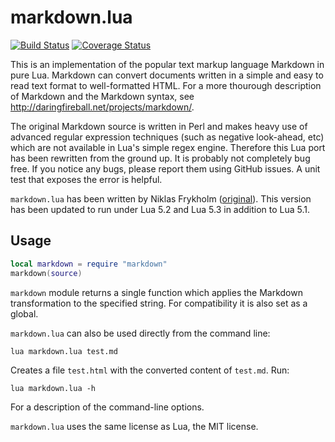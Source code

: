 # markdown.lua

[![Build Status](https://travis-ci.org/mpeterv/markdown.png?branch=master)](https://travis-ci.org/mpeterv/markdown)
[![Coverage Status](https://coveralls.io/repos/mpeterv/markdown/badge.svg?branch=master)](https://coveralls.io/r/mpeterv/markdown?branch=master)

This is an implementation of the popular text markup language Markdown in pure Lua.
Markdown can convert documents written in a simple and easy to read text format
to well-formatted HTML. For a more thourough description of Markdown and the Markdown
syntax, see http://daringfireball.net/projects/markdown/.

The original Markdown source is written in Perl and makes heavy use of advanced
regular expression techniques (such as negative look-ahead, etc) which are not available
in Lua's simple regex engine. Therefore this Lua port has been rewritten from the ground
up. It is probably not completely bug free. If you notice any bugs, please report them using
GitHub issues. A unit test that exposes the error is helpful.

`markdown.lua` has been written by Niklas Frykholm ([original](http://www.frykholm.se/files/markdown.lua)).
This version has been updated to run under Lua 5.2 and Lua 5.3 in addition to Lua 5.1.

## Usage

```lua
local markdown = require "markdown"
markdown(source)
```

`markdown` module returns a single function which applies the Markdown transformation to the
specified string. For compatibility it is also set as a global.

`markdown.lua` can also be used directly from the command line:

```
lua markdown.lua test.md
```

Creates a file `test.html` with the converted content of `test.md`. Run:

```
lua markdown.lua -h
```

For a description of the command-line options.

`markdown.lua` uses the same license as Lua, the MIT license.
